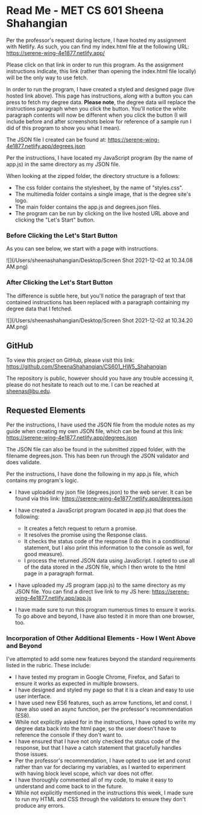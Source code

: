 # Read Me - MET CS 601 Sheena Shahangian

Per the professor's request during lecture, I have hosted my assignment with Netlify. As such, you can find my index.html file at the following URL: https://serene-wing-4e1877.netlify.app/

Please click on that link in order to run this program. As the assignment instructions indicate, this link (rather than opening the index.html file locally) will be the only way to use fetch.

In order to run the program, I have created a styled and designed page (live hosted link above). This page has instructions, along with a button you can press to fetch my degree data. **Please note**, the degree data will replace the instructions paragraph when you click the button. You'll notice the white paragraph contents will now be different when you click the button (I will include before and after screenshots below for reference of a sample run I did of this program to show you what I mean).

The JSON file I created can be found at: https://serene-wing-4e1877.netlify.app/degrees.json

Per the instructions, I have located my JavaScript program (by the name of app.js) in the same directory as my JSON file.

When looking at the zipped folder, the directory structure is a follows:

* The css folder contains the stylesheet, by the name of "styles.css".
* The multimedia folder contains a single image, that is the degree site's logo.
* The main folder contains the app.js and degrees.json files.
* The program can be run by clicking on the live hosted URL above and clicking the "Let's Start" button.

### Before Clicking the Let's Start Button

As you can see below, we start with a page with instructions.

![](/Users/sheenashahangian/Desktop/Screen Shot 2021-12-02 at 10.34.08 AM.png)

### After Clicking the Let's Start Button

The difference is subtle here, but you'll notice the paragraph of text that contained instructions has been replaced with a paragraph containing my degree data that I fetched.

![](/Users/sheenashahangian/Desktop/Screen Shot 2021-12-02 at 10.34.20 AM.png)




## GitHub

To view this project on GitHub, please visit this link: https://github.com/SheenaShahangian/CS601_HW5_Shahangian

The repository is public, however should you have any trouble accessing it, please do not hesitate to reach out to me. I can be reached at sheenas@bu.edu.


## Requested Elements

Per the instructions, I have used the JSON file from the module notes as my guide when creating my own JSON file, which can be found at this link: https://serene-wing-4e1877.netlify.app/degrees.json

The JSON file can also be found in the submitted zipped folder, with the filename degrees.json. This has been run through the JSON validator and does validate.

Per the instructions, I have done the following in my app.js file, which contains my program's logic.

* I have uploaded my json file (degrees.json) to the web server. It can be found via this link: https://serene-wing-4e1877.netlify.app/degrees.json
* I have created a JavaScript program (located in app.js) that does the following:
  * It creates a fetch request to return a promise.
  * It resolves the promise using the Response class.
  * It checks the status code of the response (I do this in a conditional statement, but I also print this information to the console as well, for good measure).
  * I process the returned JSON data using JavaScript. I opted to use all of the data stored in the JSON file, which I then wrote to the html page in a paragraph format.

* I have uploaded my JS program (app.js) to the same directory as my JSON file. You can find a direct live link to my JS here: https://serene-wing-4e1877.netlify.app/app.js
* I have made sure to run this program numerous times to ensure it works. To go above and beyond, I have also tested it in more than one browser, too.

### Incorporation of Other Additional Elements - How I Went Above and Beyond

I've attempted to add some new features beyond the standard requirements listed in the rubric. These include: 

* I have tested my program in Google Chrome, Firefox, and Safari to ensure it works as expected in multiple browsers.
* I have designed and styled my page so that it is a clean and easy to use user interface.
* I have used new ES6 features, such as arrow functions, let and const. I have also used an async function, per the professor's recommendation (ES8).
* While not explicitly asked for in the instructions, I have opted to write my degree data back into the html page, so the user doesn't have to reference the console if they don't want to.
* I have ensured that I have not only checked the status code of the response, but that I have a catch statement that gracefully handles those issues.
* Per the professor's recommendation, I have opted to use let and const rather than var for declaring my variables, as I wanted to experiment with having block level scope, which var does not offer.
* I have thoroughly commented all of my code, to make it easy to understand and come back to in the future.
* While not explicitly mentioned in the instructions this week, I made sure to run my HTML and CSS through the validators to ensure they don't produce any errors.